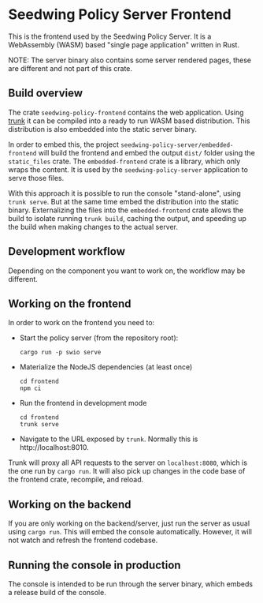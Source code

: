 # Seedwing Policy Server Frontend

This is the frontend used by the Seedwing Policy Server. It is a WebAssembly (WASM) based
"single page application" written in Rust.

NOTE: The server binary also contains some server rendered pages, these are different and not part of this crate.

## Build overview

The crate `seedwing-policy-frontend` contains the web application. Using [trunk](https://trunkrs.dev) it can be compiled
into a ready to run WASM based distribution. This distribution is also embedded into the static server binary.

In order to embed this, the project `seedwing-policy-server/embedded-frontend` will build the frontend and
embed the output `dist/` folder using the `static_files` crate. The `embedded-frontend` crate is a library, which
only wraps the content. It is used by the `seedwing-policy-server` application to serve those files.

With this approach it is possible to run the console "stand-alone", using `trunk serve`. But at the same
time embed the distribution into the static binary. Externalizing the files into the `embedded-frontend` crate
allows the build to isolate running `trunk build`, caching the output, and speeding up the build when making
changes to the actual server.

## Development workflow

Depending on the component you want to work on, the workflow may be different.

## Working on the frontend

In order to work on the frontend you need to:

* Start the policy server (from the repository root):

  ```shell
  cargo run -p swio serve
  ```

* Materialize the NodeJS dependencies (at least once)

  ```shell
  cd frontend
  npm ci
  ```

* Run the frontend in development mode

  ```shell
  cd frontend
  trunk serve
  ```

* Navigate to the URL exposed by `trunk`. Normally this is http://localhost:8010.

Trunk will proxy all API requests to the server on `localhost:8080`, which is the one run by `cargo run`. It will
also pick up changes in the code base of the frontend crate, recompile, and reload.

## Working on the backend

If you are only working on the backend/server, just run the server as usual using `cargo run`. This will embed
the console automatically. However, it will not watch and refresh the frontend codebase.

## Running the console in production

The console is intended to be run through the server binary, which embeds a release build of the console.
